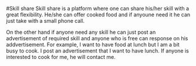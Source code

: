 #Skill share
Skill share is a platform where one can share his/her skill with a great flexibility. He/she can offer cooked food and if anyoune need it he can just take with a small phone call.

On the other hand if anyone need any skill he can just post an advertisement of required skill and anyone who is free can response on his addvertisement. For example, I want to have food at lunch but I am a bit busy to cook. I post an advertisement that I want to have lunch. If anyone is interested to cook for me, he will contact me.